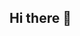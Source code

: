 ## Hi there 👋

<!--
**naledi-shanell/naledi-shanell** is a ✨ _special_ ✨ repository because its `README.md` (this file) appears on your GitHub profile.

Here are some ideas to get you started:

- 🔭 I’m currently working on ...
- 🌱 I’m currently learning ...
- 👯 I’m looking to collaborate on ...
- 🤔 I’m looking for help with ...
- 💬 Ask me about ...
- 📫 How to reach me: ...
- 😄 Pronouns: ...
- ⚡ Fun fact: ...


👩🏽‍💻 Naledi Shanell Mpho – IT Infrastructure & Cybersecurity Specialist
🎯 10+ Years in Enterprise IT | Cloud, DRBC, Security | Certified & Proven Leader

💼 About Me
Hi! I'm Naledi – a seasoned IT Infrastructure professional with a passion for systems that run efficiently, securely, and at scale. I specialize in:

☁️ Hybrid Cloud Solutions (On-prem & AWS)

🖥️ Linux & Windows Server Administration

🔐 Cybersecurity & Disaster Recovery Planning

💡 Team Leadership, Process Automation, and Client Solutions

I’m currently pursuing further specialization in Cloud Security and DevOps, and building real-world lab environments to continuously grow my hands-on capabilities.

📁 Featured Projects
Project	Description	Tech Stack	Link
🛡️ SIEM & Threat Detection Lab	Simulated internal attacks and alerting	Splunk, Zeek, Kali Linux	View Repo
☁️ Hybrid Cloud DR Plan	Disaster Recovery between on-prem and AWS	Veeam, AWS S3, EC2, NGINX	View Repo
🧪 ITIL-Based Helpdesk Workflow	Custom Jira automation based on ITIL v4	Jira, Python, ServiceNow	View Repo
🐧 Linux Admin Lab	Shell scripts, user mgmt, cronjobs, permissions	Ubuntu, Bash	View Repo

🎓 Current Studies & Labs
📘 ISC² Certified in Cybersecurity (CC) – In progress

📗 AWS DevOps Professional – In progress

🧪 Building labs using TryHackMe, RangeForce, and GitHub Actions

🏆 Certifications
✅ CCSP – ISC² (course completed)

✅ ITIL Foundation

✅ LPIC-1: Linux Administrator

✅ Veeam Technical & Sales

✅ Coursera: Technical Support, Cloud Security, SIEM Tools

💌 Let's Connect
🌍 Website / Portfolio (coming soon)

🧑🏽‍💼 LinkedIn: linkedin.com/in/naledimpho

✉️ Email: shanell.mpho@gmail.com

“You don’t rise to the level of your goals. You fall to the level of your systems.”
— James Clear


-->
